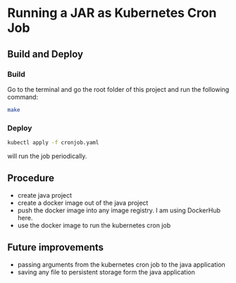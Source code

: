 # Running a JAR as Kubernetes Cron Job

## Build and Deploy

### Build

Go to the terminal and go the root folder of this project and run the following command:

```bash
make
```

### Deploy

```bash
kubectl apply -f cronjob.yaml
```

will run the job periodically.


## Procedure
- create java project
- create a docker image out of the java project 
- push the docker image into any image registry. I am using DockerHub here. 
- use the docker image to run the kubernetes cron job


## Future improvements
- passing arguments from the kubernetes cron job to the java application
- saving any file to persistent storage form the java application 
